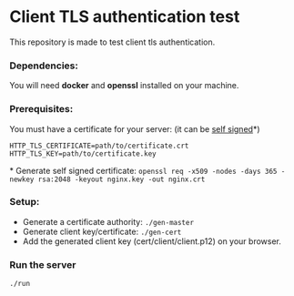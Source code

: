 Client TLS authentication test
==============================

This repository is made to test client tls authentication.

### Dependencies:

You will need **docker** and **openssl** installed on your machine.

### Prerequisites:
You must have a certificate for your server: (it can be [self signed](https://www.digitalocean.com/community/tutorials/how-to-create-an-ssl-certificate-on-nginx-for-ubuntu-14-04)*)

```
HTTP_TLS_CERTIFICATE=path/to/certificate.crt
HTTP_TLS_KEY=path/to/certificate.key
```

\* Generate self signed certificate: `openssl req -x509 -nodes -days 365 -newkey rsa:2048 -keyout nginx.key -out nginx.crt`

### Setup:
  - Generate a certificate authority: `./gen-master`
  - Generate client key/certificate: `./gen-cert`
  - Add the generated client key (cert/client/client.p12) on your browser.

### Run the server 
```
./run
```
